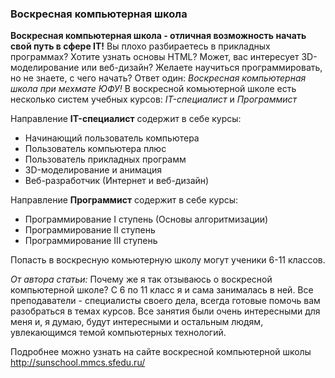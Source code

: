 ### Воскресная компьютерная школа 


**Воскресная компьютерная школа - отличная возможность начать свой путь в сфере IT!**
Вы плохо разбираетесь в прикладных программах? Хотите узнать основы HTML? Может, вас интересует 3D-моделирование или веб-дизайн? Желаете научиться программировать, но не знаете, с чего начать? Ответ один: *Воскресная компьютерная школа при мехмате ЮФУ!*
В воскресной комьютерной школе есть несколько систем учебных курсов: *IT-специалист* и *Программист*

Направление **IT-специалист** содержит в себе курсы:
- Начинающий пользователь компьютера
- Пользователь компьютера плюс
- Пользователь прикладных программ
- 3D-моделирование и анимация
- Веб-разработчик (Интернет и веб-дизайн)

Направление **Программист** содержит в себе курсы:
- Программирование I ступень (Основы алгоритмизации)
- Программирование II ступень
- Программирование III ступень

Попасть в воскресную комьютерную школу могут ученики 6-11 классов.

*От автора статьи:*
Почему же я так отзываюсь о воскресной компьютерной школе? С 6 по 11 класс я и сама занималась в ней. Все преподаватели - специалисты своего дела, всегда готовые помочь вам разобраться в темах курсов. Все занятия были очень интересными для меня и, я думаю, будут интересными и остальным людям, увлекающимся темой компьютерных технологий.

Подробнее можно узнать на сайте воскресной компьютерной школы http://sunschool.mmcs.sfedu.ru/